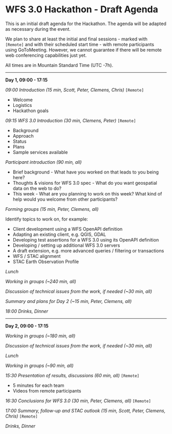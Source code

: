 # WFS 3.0 Hackathon - Draft Agenda

This is an initial draft agenda for the Hackathon. The agenda will be adapted as necessary during the event.

We plan to share at least the initial and final sessions - marked with `[Remote]` and with their scheduled start time - with remote participants using GoToMeeting. However, we cannot guarantee if there will be remote web conferencing capabilities just yet. 

All times are in Mountain Standard Time (UTC -7h).

---
**Day 1, 09:00 - 17:15**

*09:00 Introduction (15 min, Scott, Peter, Clemens, Chris)* `[Remote]`

* Welcome
* Logistics
* Hackathon goals

*09:15 WFS 3.0 Introduction (30 min, Clemens, Peter)* `[Remote]`

* Background
* Approach
* Status
* Plans
* Sample services available

*Participant introduction (90 min, all)*

* Brief background - What have you worked on that leads to you being here?
* Thoughts & visions for WFS 3.0 spec - What do you want geospatial data on the web to do? 
* This week - What are you planning to work on this week? What kind of help would you welcome from other participants?

*Forming groups (15 min, Peter, Clemens, all)*

Identify topics to work on, for example:

* Client development using a WFS OpenAPI definition
* Adapting an existing client, e.g. QGIS, GDAL
* Developing test assertions for a WFS 3.0 using its OpenAPI definition 
* Developing / setting up additional WFS 3.0 servers
* A draft extension, e.g. more advanced queries / filtering or transactions
* WFS / STAC alignment
* STAC Earth Observation Profile

*Lunch*

*Working in groups (~240 min, all)*

*Discussion of technical issues from the work, if needed (~30 min, all)*

*Summary and plans for Day 2 (~15 min, Peter, Clemens, all)*

*18:00 Drinks, Dinner*

---
**Day 2, 09:00 - 17:15**

*Working in groups (~180 min, all)*

*Discussion of technical issues from the work, if needed (~30 min, all)*

*Lunch*

*Working in groups (~90 min, all)*

*15:30 Presentation of results, discussions (60 min, all)* `[Remote]`

* 5 minutes for each team
* Videos from remote participants

*16:30 Conclusions for WFS 3.0 (30 min, Peter, Clemens, all)* `[Remote]`

*17:00 Summary, follow-up and STAC outlook (15 min, Scott, Peter, Clemens, Chris)* `[Remote]`

*Drinks, Dinner*
